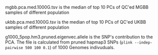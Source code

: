mgbb.pca.med.1000G.tsv is the median of top 10 PCs of QC'ed MGBB samples of different population

ukbb.pca.med.1000G.tsv is the median of top 10 PCs of QC'ed UKBB samples of different population

g1000_5pop.hm3.pruned.eigenvec.allele is the SNP's contribution to the PCA. The file is calculated from pruned hapmap3 SNPs (`plink --indep-pairwise 500 100 0.1`) of 1000 Genomes indivuduals. 
